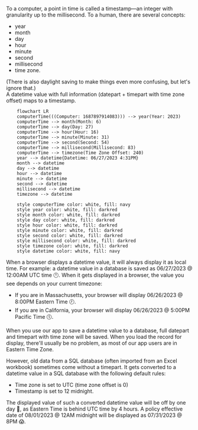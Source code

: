 To a computer, a point in time is called a timestamp&mdash;an integer with granularity up to the millisecond. To a human, there are several concepts: 
- year
- month
- day
- hour
- minute
- second
- millisecond
- time zone. <br>

(There is also daylight saving to make things even more confusing, but let's ignore that.) <br>
A datetime value with full information (datepart + timepart with time zone offset) maps to a timestamp.   

```mermaid
	flowchart LR
	computerTime(((Computer: 1687897914083))) --> year(Year: 2023)
	computerTime --> month(Month: 6)
	computerTime --> day(Day: 27)
	computerTime --> hour(Hour: 16)
	computerTime --> minute(Minute: 31)
	computerTime --> second(Second: 54)
	computerTime --> millisecond(Millisecond: 83)
	computerTime --> timezone(Time Zone Offset: 240)
	year --> datetime{Datetime: 06/27/2023 4:31PM}
	month --> datetime
	day --> datetime
	hour --> datetime
	minute --> datetime
	second --> datetime
	millisecond --> datetime
	timezone --> datetime

	style computerTime color: white, fill: navy
	style year color: white, fill: darkred
	style month color: white, fill: darkred
	style day color: white, fill: darkred
	style hour color: white, fill: darkred
	style minute color: white, fill: darkred
	style second color: white, fill: darkred
	style millisecond color: white, fill: darkred
	style timezone color: white, fill: darkred
	style datetime color: white, fill: navy

```

When a browser displays a datetime value, it will always display it as local time. For example: a 
datetime value in a database is saved as 06/27/2023 @ 12:00AM UTC time 🕛. When it gets displayed in a browser, the value you see depends on your current timezone:
- If you are in Massachusetts, your browser will display 06/26/2023 @ 8:00PM Eastern Time 🕗. 
- If you are in California, your browser will display 06/26/2023 @ 5:00PM Pacific Time 🕔.

When you use our app to save a datetime value to a database, full datepart and timepart with time zone will be saved. When you load the record for display, there'll usually be no problem, as most of our app users are in Eastern Time Zone. 

However, old data from a SQL database (often imported from an Excel workbook) sometimes come without a timepart. It gets converted to a datetime value in a SQL database with the following default rules:
- Time zone is set to UTC (time zone offset is 0)
- Timestamp is set to 12 midnight.

The displayed value of such a converted datetime value will be off by one day 💩, as Eastern Time is behind UTC time by 4 hours. A policy effective date of 08/01/2023 @ 12AM midnight will be displayed as 07/31/2023 @ 8PM 😱.


